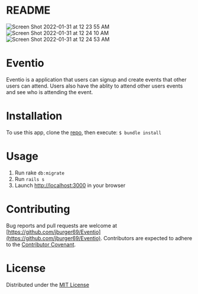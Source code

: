 # README

![Screen Shot 2022-01-31 at 12 23 55 AM](https://user-images.githubusercontent.com/71084231/151743842-24b40c5c-36b0-4e44-a1ad-852b48c7ccfa.png)
![Screen Shot 2022-01-31 at 12 24 10 AM](https://user-images.githubusercontent.com/71084231/151743851-6137e0b6-2967-4a37-8214-182933588c7f.png)
![Screen Shot 2022-01-31 at 12 24 53 AM](https://user-images.githubusercontent.com/71084231/151743856-29387846-2751-4d11-8a7d-26760a8b263a.png)

# Eventio
Eventio is a application that users can signup and create events that other users can attend. Users also have the ablity to attend other users events and see who is attending the event.

# Installation
To use this app, clone the [repo](https://github.com/jburger69/Eventio), then execute:
`$ bundle install`

# Usage
1. Run rake `db:migrate`
2. Run `rails s`
3. Launch [http://localhost:3000](http://localhost:3000) in your browser

# Contributing
Bug reports and pull requests are welcome at [https://github.com/jburger69/Eventio](https://github.com/jburger69/Eventio). Contributors are expected to adhere to the [Contributor Covenant](https://www.contributor-covenant.org/).

# License
Distributed under the [MIT License](https://opensource.org/licenses/MIT)
